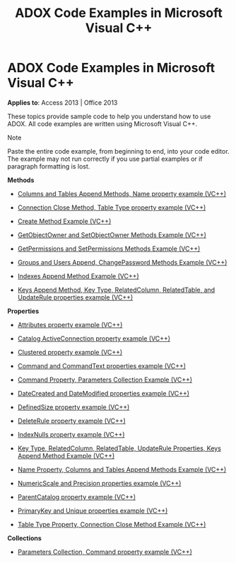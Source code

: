 ﻿---
title: ADOX Code Examples in Microsoft Visual C++
TOCTitle: ADOX Code Examples in Microsoft Visual C++
ms:assetid: cf95d93d-c14d-5dcd-4b3a-f872d91a322f
ms:mtpsurl: https://msdn.microsoft.com/library/JJ250033(v=office.15)
ms:contentKeyID: 48547814
ms.date: 09/18/2015
mtps_version: v=office.15
---

# ADOX Code Examples in Microsoft Visual C++


**Applies to**: Access 2013 | Office 2013

These topics provide sample code to help you understand how to use ADOX. All code examples are written using Microsoft Visual C++.


> [!NOTE]
> Paste the entire code example, from beginning to end, into your code editor. The example may not run correctly if you use partial examples or if paragraph formatting is lost.



**Methods**

  - [Columns and Tables Append Methods, Name property example (VC++)](columns-and-tables-append-methods-name-property-example-vc.md)

  - [Connection Close Method, Table Type property example (VC++)](connection-close-method-table-type-property-example-vc.md)

  - [Create Method Example (VC++)](create-method-example-vc.md)

  - [GetObjectOwner and SetObjectOwner Methods Example (VC++)](getobjectowner-and-setobjectowner-methods-example-vc.md)

  - [GetPermissions and SetPermissions Methods Example (VC++)](getpermissions-and-setpermissions-methods-example-vc.md)

  - [Groups and Users Append, ChangePassword Methods Example (VC++)](groups-and-users-append-changepassword-methods-example-vc.md)

  - [Indexes Append Method Example (VC++)](indexes-append-method-example-vc.md)

  - [Keys Append Method, Key Type, RelatedColumn, RelatedTable, and UpdateRule properties example (VC++)](keys-append-method-key-type-relatedcolumn-relatedtable-and-updaterule-properties-example-vc.md)

**Properties**

  - [Attributes property example (VC++)](attributes-property-example-vc.md)

  - [Catalog ActiveConnection property example (VC++)](catalog-activeconnection-property-example-vc.md)

  - [Clustered property example (VC++)](clustered-property-example-vc.md)

  - [Command and CommandText properties example (VC++)](command-and-commandtext-properties-example-vc.md)

  - [Command Property, Parameters Collection Example (VC++)](parameters-collection-command-property-example-vc.md)

  - [DateCreated and DateModified properties example (VC++)](datecreated-and-datemodified-properties-example-vc.md)

  - [DefinedSize property example (VC++)](definedsize-property-example-vc.md)

  - [DeleteRule property example (VC++)](deleterule-property-example-vc.md)

  - [IndexNulls property example (VC++)](indexnulls-property-example-vc.md)

  - [Key Type, RelatedColumn, RelatedTable, UpdateRule Properties, Keys Append Method Example (VC++)](keys-append-method-key-type-relatedcolumn-relatedtable-and-updaterule-properties-example-vc.md)

  - [Name Property, Columns and Tables Append Methods Example (VC++)](columns-and-tables-append-methods-name-property-example-vc.md)

  - [NumericScale and Precision properties example (VC++)](numericscale-and-precision-properties-example-vc.md)

  - [ParentCatalog property example (VC++)](parentcatalog-property-example-vc.md)

  - [PrimaryKey and Unique properties example (VC++)](primarykey-and-unique-properties-example-vc.md)

  - [Table Type Property, Connection Close Method Example (VC++)](connection-close-method-table-type-property-example-vc.md)

**Collections**

  - [Parameters Collection, Command property example (VC++)](parameters-collection-command-property-example-vc.md)

